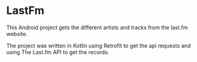 # LastFm
This Android project gets the different artists and tracks from the last.fm website.

The project was written in Kotlin using Retrofit to get the api requests and using The Last.fm API to get the records.
